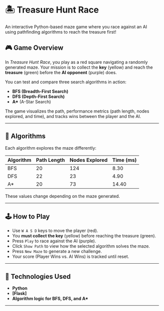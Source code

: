 # 🏝️ Treasure Hunt Race

An interactive Python-based maze game where you race against an AI using pathfinding algorithms to reach the treasure first!

## 🎮 Game Overview

In *Treasure Hunt Race*, you play as a red square navigating a randomly generated maze. Your mission is to collect the **key** (yellow) and reach the **treasure** (green) before the **AI opponent** (purple) does.

You can test and compare three search algorithms in action:

- **BFS (Breadth-First Search)**
- **DFS (Depth-First Search)**
- **A\*** (A-Star Search)

The game visualizes the path, performance metrics (path length, nodes explored, and time), and tracks wins between the player and the AI.

---

## 🧠 Algorithms

Each algorithm explores the maze differently:

| Algorithm | Path Length | Nodes Explored | Time (ms) |
|-----------|-------------|----------------|-----------|
| BFS       | 20          | 124            | 8.30      |
| DFS       | 22          | 23             | 4.90      |
| A*        | 20          | 73             | 14.40     |

These values change depending on the maze generated.

---

## 🕹️ How to Play

- Use `W A S D` keys to move the player (red).
- You **must collect the key** (yellow) before reaching the treasure (green).
- Press `Play` to race against the AI (purple).
- Click `Show Path` to view how the selected algorithm solves the maze.
- Press `New Maze` to generate a new challenge.
- Your score (Player Wins vs. AI Wins) is tracked until reset.

---

## 🚀 Technologies Used

- **Python**
- **[Flask]** 
- **Algorithm logic for BFS, DFS, and A\***  

---